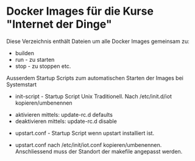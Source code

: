 Docker Images für die Kurse "Internet der Dinge"
================================================

Diese Verzeichnis enthält Dateien um alle Docker Images gemeinsam zu:
* builden
* run - zu starten
* stop - zu stoppen
etc.

Ausserdem Startup Scripts zum automatischen Starten der Images bei Systemstart
- init-script - Startup Script Unix Traditionell. Nach /etc/init.d/iot kopieren/umbenennen
 * aktivieren mittels:  update-rc.d defaults
 * deaktivieren mittels: update-rc.d disable
- upstart.conf - Startup Script wenn upstart installiert ist.
 * upstart.conf nach /etc/init/iot.conf kopieren/umbenennen.
Anschliessend muss der Standort der makefile angepasst werden.



 
